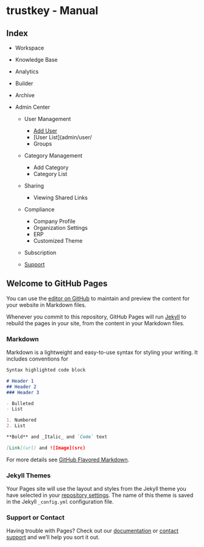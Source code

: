 # trustkey - Manual



## Index


- Workspace



- Knowledge Base

- Analytics

- Builder

- Archive

- Admin Center
    
    - User Management
        - [Add User](admin/user/add)
        - [User List](admin/user/
        - Groups
        
    - Category Management
        - Add Category
        - Category List
        
    - Sharing
        - Viewing Shared Links
    
    - Compliance
        - Company Profile
        - Organization Settings
        - ERP
        - Customized Theme            

    - Subscription
    
    - [Support](support/index)



## Welcome to GitHub Pages

You can use the [editor on GitHub](https://github.com/z88kat/z88kat.github.io/edit/main/README.md) to maintain and preview the content for your website in Markdown files.

Whenever you commit to this repository, GitHub Pages will run [Jekyll](https://jekyllrb.com/) to rebuild the pages in your site, from the content in your Markdown files.

### Markdown

Markdown is a lightweight and easy-to-use syntax for styling your writing. It includes conventions for

```markdown
Syntax highlighted code block

# Header 1
## Header 2
### Header 3

- Bulleted
- List

1. Numbered
2. List

**Bold** and _Italic_ and `Code` text

[Link](url) and ![Image](src)
```

For more details see [GitHub Flavored Markdown](https://guides.github.com/features/mastering-markdown/).

### Jekyll Themes

Your Pages site will use the layout and styles from the Jekyll theme you have selected in your [repository settings](https://github.com/z88kat/z88kat.github.io/settings/pages). The name of this theme is saved in the Jekyll `_config.yml` configuration file.

### Support or Contact

Having trouble with Pages? Check out our [documentation](https://docs.github.com/categories/github-pages-basics/) or [contact support](https://support.github.com/contact) and we’ll help you sort it out.

